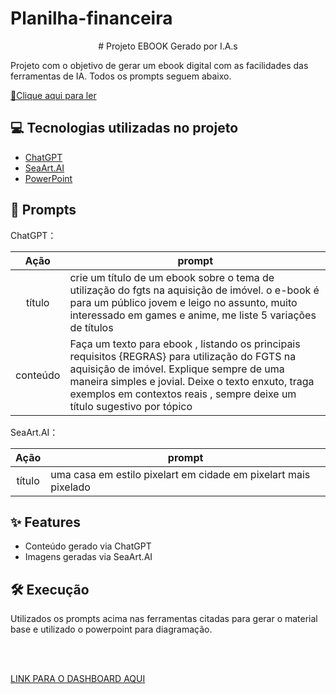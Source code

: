 # Planilha-financeira
</p>


<p align="center">
# Projeto EBOOK Gerado por I.A.s

Projeto com o objetivo de gerar um ebook digital com as facilidades das ferramentas de IA. Todos os prompts seguem abaixo.

<a href="https://github.com/mmsugimati/EBOOK/blob/main/EBOOK.pdf" title="View PDF now"> 📕Clique aqui para ler</a>

## 💻 Tecnologias utilizadas no projeto

- [ChatGPT](https://chat.openai.com/) 
- [SeaArt.AI](https://www.seaart.ai)
- [PowerPoint](https://www.microsoft.com/en/microsoft-365/powerpoint)

## 🧠 Prompts


ChatGPT：

|   Ação   | prompt                                                                                                                                                                                                                                                                         |
| :------: | ------------------------------------------------------------------------------------------------------------------------------------------------------------------------------------------------------------------------------------------------------------------------------ |
|  título  | crie um título de um ebook sobre o tema de utilização do fgts na aquisição de imóvel. o e-book é para um público jovem e leigo no assunto, muito interessado em games e anime, me liste 5 variações de títulos                                                        |
| conteúdo | Faça um texto para ebook , listando os principais requisitos {REGRAS} para utilização do FGTS na aquisição de imóvel. Explique sempre de uma maneira simples e jovial. Deixe o texto enxuto, traga exemplos em contextos reais , sempre deixe um título sugestivo por tópico |


SeaArt.AI：

|  Ação  | prompt                                                                                 |
| :----: | -------------------------------------------------------------------------------------- |
| título | uma casa em estilo pixelart em cidade em pixelart mais pixelado |

## ✨ Features

- Conteúdo gerado via ChatGPT
- Imagens geradas via SeaArt.AI

## 🛠️ Execução

Utilizados os prompts acima nas ferramentas citadas para gerar o material base e utilizado o powerpoint para diagramação.

</p>
<br/><br/>
<p>

[LINK PARA O DASHBOARD AQUI](https://github.com/mmsugimati/lab-natty-or-not/blob/main/202501151928.mp4)
